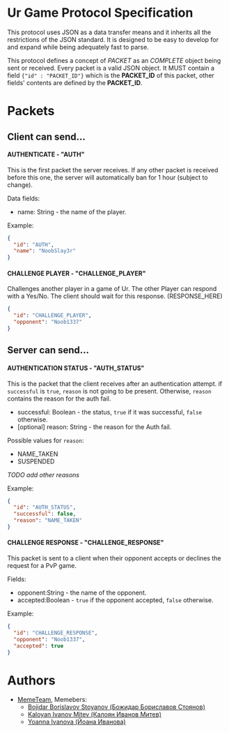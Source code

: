 # Ur Game Protocol Specification

This protocol uses JSON as a data transfer means and it inherits
all the restrictions of the JSON standard. It is designed to be
easy to develop for and expand while being adequately fast to parse.

This protocol defines a concept of _PACKET_ as an _COMPLETE_ object being
sent or received. Every packet is a valid JSON object. It MUST contain
a field `{"id" : "PACKET_ID"}` which is the **PACKET_ID** of this packet, other
fields' contents are defined by the **PACKET_ID**.

# Packets
## Client can send...
#### AUTHENTICATE - "AUTH"

This is the first packet the server receives. If any other packet is received before this one, the server will automatically ban for 1 hour (subject to change).

Data fields:
* name: String - the name of the player.

Example:
```json
{
  "id": "AUTH",
  "name": "NoobSlay3r"
}
```


#### CHALLENGE PLAYER - "CHALLENGE_PLAYER"
Challenges another player in a game of Ur.
The other Player can respond with a Yes/No. The client should wait for this response. (RESPONSE_HERE)
```json
{
  "id": "CHALLENGE_PLAYER",
  "opponent": "Noob1337"
}
```
## Server can send...

#### AUTHENTICATION STATUS - "AUTH_STATUS"
This is the packet that the client receives after an authentication attempt.
if `successful` is `true`, `reason` is not going to be present.
Otherwise, `reason` contains the reason for the auth fail.

* successful: Boolean - the status, `true` if it was successful, `false` otherwise.
* [optional] reason: String - the reason for the Auth fail.

Possible values for `reason`:
* NAME_TAKEN
* SUSPENDED

*TODO add other reasons*

Example:

```json
{
  "id": "AUTH_STATUS",
  "successful": false,
  "reason": "NAME_TAKEN"
}
```
#### CHALLENGE RESPONSE - "CHALLENGE_RESPONSE"
This packet is sent to a client when their opponent accepts or declines the request for a PvP game.

Fields:
* opponent:String - the name of the opponent.
* accepted:Boolean - `true` if the opponent accepted, `false` otherwise.

Example:
```json
{
  "id": "CHALLENGE_RESPONSE",
  "opponent": "Noob1337",
  "accepted": true
}
```


# Authors
* [MemeTeam](mailto://memeteam1997@gmail.com), Memebers:
    * [Bojidar Borislavov Stoyanov (Божидар Бориславов Стоянов)](mailto://glav0r3zzz4@gmail.com)
    * [Kaloyan Ivanov Mitev (Калоян Иванов Митев)](http://todo.com)
    * [Yoanna Ivanova (Йоана Иванова)](http://todo.com)

